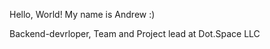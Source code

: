 Hello, World! My name is Andrew :)

Backend-devrloper, Team and Project lead at Dot.Space LLC

<!---
AndrewBalin/AndrewBalin is a ✨ special ✨ repository because its `README.md` (this file) appears on your GitHub profile.
You can click the Preview link to take a look at your changes.
--->
